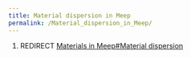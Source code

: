 ```yaml
---
title: Material dispersion in Meep
permalink: /Material_dispersion_in_Meep/
---
```


1.  REDIRECT [Materials in Meep\#Material dispersion](/Materials_in_Meep#Material_dispersion "wikilink")
